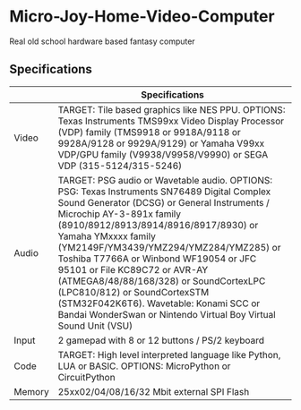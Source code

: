 # Micro-Joy-Home-Video-Computer
Real old school hardware based fantasy computer  

## Specifications
|  | Specifications |
| ------------- | ------------- |
| Video  | TARGET: Tile based graphics like NES PPU. OPTIONS: Texas Instruments TMS99xx Video Display Processor (VDP) family (TMS9918 or 9918A/9118 or 9928A/9128 or 9929A/9129) or Yamaha V99xx VDP/GPU family (V9938/V9958/V9990) or SEGA VDP (315-5124/315-5246)  |
| Audio  | TARGET: PSG audio or Wavetable audio. OPTIONS: PSG: Texas Instruments SN76489 Digital Complex Sound Generator (DCSG) or General Instruments / Microchip AY-3-891x family (8910/8912/8913/8914/8916/8917/8930) or Yamaha YMxxxx family (YM2149F/YM3439/YMZ294/YMZ284/YMZ285) or Toshiba T7766A or Winbond WF19054 or JFC 95101 or File KC89C72 or AVR-AY (ATMEGA8/48/88/168/328) or SoundCortexLPC (LPC810/812) or SoundCortexSTM (STM32F042K6T6). Wavetable: Konami SCC or Bandai WonderSwan or Nintendo Virtual Boy Virtual Sound Unit (VSU)  |
| Input  | 2 gamepad with 8 or 12 buttons / PS/2 keyboard  |
| Code  | TARGET: High level interpreted language like Python, LUA or BASIC. OPTIONS: MicroPython or CircuitPython  |
| Memory  | 25xx02/04/08/16/32 Mbit external SPI Flash  |
